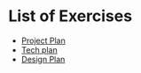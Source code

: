 
# List of Exercises
  - [Project Plan](Project_Plan_Exercise.md)
  - [Tech plan](Tech_Plan_Exercise.md)
  - [Design Plan](Design_Plan_Exercise.md)
